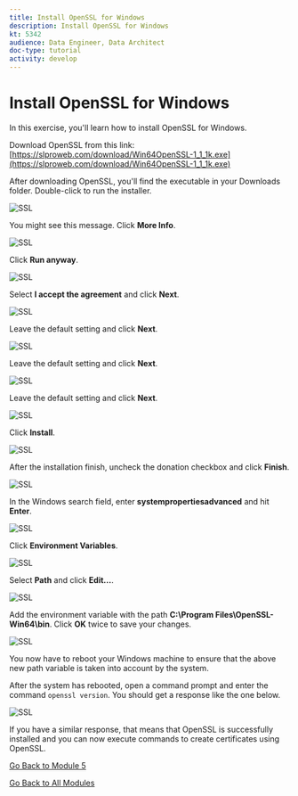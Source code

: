 ```yaml
---
title: Install OpenSSL for Windows
description: Install OpenSSL for Windows
kt: 5342
audience: Data Engineer, Data Architect
doc-type: tutorial
activity: develop
---
```


# Install OpenSSL for Windows

In this exercise, you'll learn how to install OpenSSL for Windows.

Download OpenSSL from this link: [https://slproweb.com/download/Win64OpenSSL-1_1_1k.exe](https://slproweb.com/download/Win64OpenSSL-1_1_1k.exe)

After downloading OpenSSL, you'll find the executable in your Downloads folder. Double-click to run the installer.

![SSL](./images/ssl1.png)

You might see this message. Click **More Info**.

![SSL](./images/ssl2.png)

Click **Run anyway**.

![SSL](./images/ssl3.png)

Select **I accept the agreement** and click **Next**.

![SSL](./images/ssl4.png)

Leave the default setting and click **Next**.

![SSL](./images/ssl5.png)

Leave the default setting and click **Next**.

![SSL](./images/ssl6.png)

Leave the default setting and click **Next**.

![SSL](./images/ssl7.png)

Click **Install**.

![SSL](./images/ssl8.png)

After the installation finish, uncheck the donation checkbox and click **Finish**.

![SSL](./images/ssl9.png)

In the Windows search field, enter **systempropertiesadvanced** and hit **Enter**.

![SSL](./images/ssl10.png)

Click **Environment Variables**.

![SSL](./images/ssl11.png)

Select **Path** and click **Edit...**.

![SSL](./images/ssl12.png)

Add the environment variable with the path **C:\Program Files\OpenSSL-Win64\bin**. Click **OK** twice to save your changes.

![SSL](./images/ssl12a.png)

You now have to reboot your Windows machine to ensure that the above new path variable is taken into account by the system.

After the system has rebooted, open a command prompt and enter the command `openssl version`. You should get a response like the one below.

![SSL](./images/ssl13.png)

If you have a similar response, that means that OpenSSL is successfully installed and you can now execute commands to create certificates using OpenSSL.

[Go Back to Module 5](./data-ingestion-informatica-etl.md)

[Go Back to All Modules](../../overview.md)